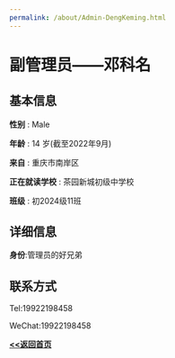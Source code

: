 ```yaml
---
permalink: /about/Admin-DengKeming.html
---
```


# 副管理员——邓科名

## 基本信息

**性别** : Male

**年龄** : 14 岁(截至2022年9月)

**来自** : 重庆市南岸区

**正在就读学校** : 茶园新城初级中学校

**班级** : 初2024级11班

## 详细信息

**身份**:管理员的好兄弟

## 联系方式

Tel:19922198458

WeChat:19922198458

**[<<返回首页](https://corestudi0.github.io)**
